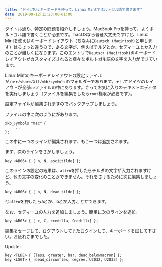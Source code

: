 ```yaml
---
title: "ドイツMacキーボードを使って、Linux Mintでポルトガル語で書きます"
date: 2019-09-12T11:23:06+01:00
---
```


タイトル通り、特定の問題を紹介しましょう。MacBook Proを持って、よくポルトガル語で書くことが必要です。macOSなら普通大丈夫ですけど、Linux Mintを使えばキーボードレイアウト（ちなみに``Deutsch (Macintosh)``と申します）はちょっと違うので、ある文字が、例えばチルダとか、セディーユとか入力のことが難しくになります。このエントリで``Deutsch (Macintosh)``のキーボードレイアウトがカスタマイズされると様々なポルトガル語の文字を入力ができています。

Linux Mintのキーボードレイアウトの設定ファイルが``/usr/share/X11/xkb/symbols``のフォルダーであります。そしてドイツのレイアウトが全部``de``ファイルの中にあります。さってお気に入りのテキストエディタを実行しましょう（ファイルを編集をしたら``root``権限が必要です）。

設定ファイルが編集されますのでバックアップしましょう。

ファイルの中に次のようにがあります。

```
xkb_symbols "mac" {
    ...
};
```

この中に一つのラインが編集されます、もう一つは追加されます。

まず、次のラインをさがしましょう。

```
key <AB06> { [ n, N, asciitilde] };
```

このラインの設定の結果は、``alt+n``を押したらチルダの文字が入力されますけど、他の文字の変化のことができません。それをさけるために次に編集しましょう。

```
key <AB06> { [ n, N, dead_tilde] };
```

今``alt+n``を押したらãとか、õとか入力ことができます。

なお、セディーユの入力を追加しましょう。簡単に次のラインを追加。

```
key <AB03> { [ c, C, ccedilla, Ccedilla] };
```

編集をセーブして、ログアウトしてまたログインして、キーボードを試して下さい。お疲れさまでした。

Update:

```
key <TLDE> { [less, greater, bar, dead_belowmacron] };
key <LSGT> { [dead_circumflex, degree, U2032, U2033] };
```

